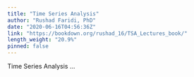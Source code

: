 ```yaml
---
title: "Time Series Analysis"
author: "Rushad Faridi, PhD"
date: "2020-06-16T04:56:36Z"
link: "https://bookdown.org/rushad_16/TSA_Lectures_book/"
length_weight: "20.9%"
pinned: false
---
```


Time Series Analysis ...
